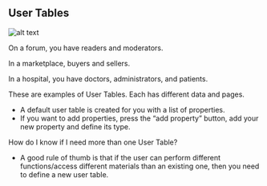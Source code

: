 ## User Tables ##

![alt text](http://appcubator.com/static/img/tutorial/User_Table_2.png)

On a forum, you have readers and moderators.

In a marketplace, buyers and sellers.

In a hospital, you have doctors, administrators, and patients.

These are examples of User Tables. Each has different data and pages.

- A default user table is created for you with a list of properties.
- If you want to add properties, press the “add property” button, add your new property and define its type.

How do I know if I need more than one User Table?

- A good rule of thumb is that if the user can perform different functions/access different materials than an existing one, then you need to define a new user table.

